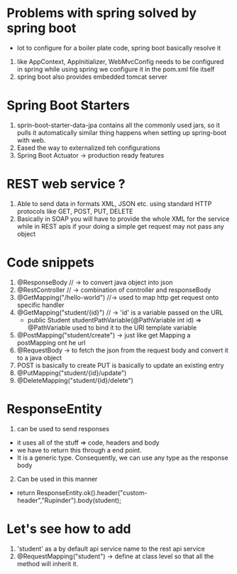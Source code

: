 # Problems with spring solved by spring boot
- lot to configure for a boiler plate code, spring boot basically resolve it
 1. like AppContext, AppInitializer, WebMvcConfig needs to be configured in spring while using spring we configure it in the pom.xml file itself
 2. spring boot also provides embedded tomcat server


# Spring Boot Starters
1. sprin-boot-starter-data-jpa contains all the commonly used jars, so it pulls it automatically similar thing happens when setting up spring-boot with web.
2. Eased the way to externalized teh configurations
3. Spring Boot Actuator -> production ready features
 
# REST web service ?
1. Able to send data in formats XML, JSON etc. using standard HTTP protocols like GET, POST, PUT, DELETE
2. Basically in SOAP you will have to provide the whole XML for the service while in REST apis if your doing a simple get request may not pass any object

# Code snippets
1. @ResponseBody // -> to convert java object into json
2. @RestController // -> combination of controller and responseBody
3. @GetMapping("/hello-world") //-> used to map http get request onto specific handler
4. @GetMapping("student/{id}") // -> 'id' is a variable passed on the URL
   - public Student studentPathVariable(@PathVariable int id)  => @PathVariable used to bind it to the URI template variable
5. @PostMapping("student/create") -> just like get Mapping a postMapping ont he url
6. @RequestBody -> to fetch the json from the request body and convert it to a java object
7. POST is basically to create PUT is basically to update an existing entry
8. @PutMapping("student/{id}/update")
9. @DeleteMapping("student/{id}/delete")

# ResponseEntity
1. can be used to send responses 
 - it uses all of the stuff => code, headers and body
 - we have to return this through a end point.
 - It is a generic type. Consequently, we can use any type as the response body
2. Can be used in this manner
 - return ResponseEntity.ok().header("custom-header","Rupinder").body(student);

# Let's see how to add 
1. 'student' as a by default api service name to the rest api service
2. @RequestMapping("student") -> define at class level so that all the method will inherit it.